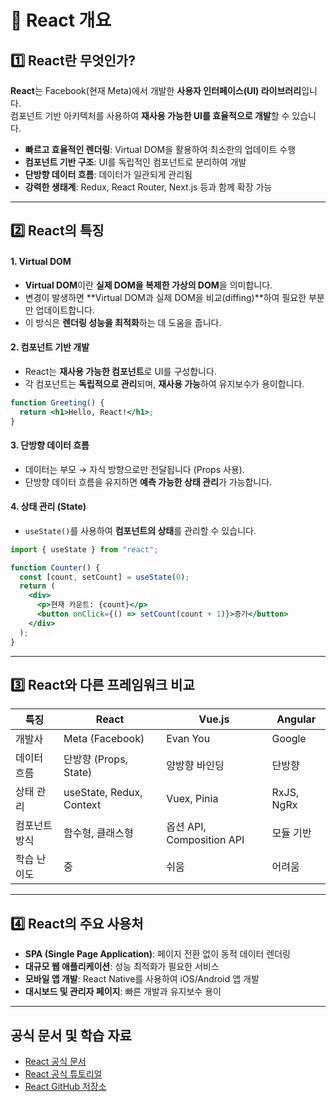 # 📌 React 개요

## 1️⃣ React란 무엇인가?
**React**는 Facebook(현재 Meta)에서 개발한 **사용자 인터페이스(UI) 라이브러리**입니다.  
컴포넌트 기반 아키텍처를 사용하여 **재사용 가능한 UI를 효율적으로 개발**할 수 있습니다.

- **빠르고 효율적인 렌더링**: Virtual DOM을 활용하여 최소한의 업데이트 수행
- **컴포넌트 기반 구조**: UI를 독립적인 컴포넌트로 분리하여 개발
- **단방향 데이터 흐름**: 데이터가 일관되게 관리됨
- **강력한 생태계**: Redux, React Router, Next.js 등과 함께 확장 가능

---

## 2️⃣ React의 특징

#### 1. Virtual DOM
- **Virtual DOM**이란 **실제 DOM을 복제한 가상의 DOM**을 의미합니다.
- 변경이 발생하면 **Virtual DOM과 실제 DOM을 비교(diffing)**하여 필요한 부분만 업데이트합니다.
- 이 방식은 **렌더링 성능을 최적화**하는 데 도움을 줍니다.

#### 2. 컴포넌트 기반 개발
- React는 **재사용 가능한 컴포넌트**로 UI를 구성합니다.
- 각 컴포넌트는 **독립적으로 관리**되며, **재사용 가능**하여 유지보수가 용이합니다.

```jsx
function Greeting() {
  return <h1>Hello, React!</h1>;
}
```

#### 3. 단방향 데이터 흐름
- 데이터는 부모 → 자식 방향으로만 전달됩니다 (Props 사용).
- 단방향 데이터 흐름을 유지하면 **예측 가능한 상태 관리**가 가능합니다.

#### 4. 상태 관리 (State)
- `useState()`를 사용하여 **컴포넌트의 상태**를 관리할 수 있습니다.

```jsx
import { useState } from "react";

function Counter() {
  const [count, setCount] = useState(0);
  return (
    <div>
      <p>현재 카운트: {count}</p>
      <button onClick={() => setCount(count + 1)}>증가</button>
    </div>
  );
}
```

---

## 3️⃣ React와 다른 프레임워크 비교

| 특징 | React | Vue.js | Angular |
|------|-------|--------|---------|
| 개발사 | Meta (Facebook) | Evan You | Google |
| 데이터 흐름 | 단방향 (Props, State) | 양방향 바인딩 | 단방향 |
| 상태 관리 | useState, Redux, Context | Vuex, Pinia | RxJS, NgRx |
| 컴포넌트 방식 | 함수형, 클래스형 | 옵션 API, Composition API | 모듈 기반 |
| 학습 난이도 | 중 | 쉬움 | 어려움 |

---

## 4️⃣ React의 주요 사용처
- **SPA (Single Page Application)**: 페이지 전환 없이 동적 데이터 렌더링  
- **대규모 웹 애플리케이션**: 성능 최적화가 필요한 서비스  
- **모바일 앱 개발**: React Native를 사용하여 iOS/Android 앱 개발  
- **대시보드 및 관리자 페이지**: 빠른 개발과 유지보수 용이  

---

## 공식 문서 및 학습 자료
- [React 공식 문서](https://react.dev/)
- [React 공식 튜토리얼](https://react.dev/learn)
- [React GitHub 저장소](https://github.com/facebook/react)

